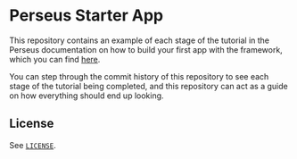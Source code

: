 # Perseus Starter App

This repository contains an example of each stage of the tutorial in the Perseus documentation on how to build your first app with the framework, which you can find [here](https://arctic-hen7.github.io/perseus/tutorials/first_app/intro.html).

You can step through the commit history of this repository to see each stage of the tutorial being completed, and this repository can act as a guide on how everything should end up looking.

## License

See [`LICENSE`](./LICENSE).
